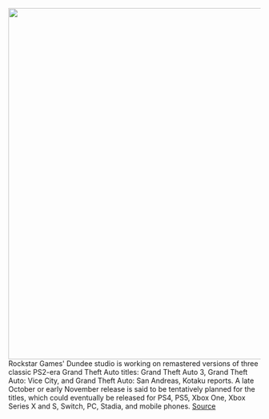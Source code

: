 <img src='https://cdn.vox-cdn.com/thumbor/cbueGfhiEFCbO52JiLXWnFoL94g=/0x0:640x376/1200x800/filters:focal(338x134:440x236)/cdn.vox-cdn.com/uploads/chorus_image/image/69720182/gta3_android002.1323195668.0.jpg' width='700px' /><br/>
Rockstar Games' Dundee studio is working on remastered versions of three classic PS2-era Grand Theft Auto titles: Grand Theft Auto 3, Grand Theft Auto: Vice City, and Grand Theft Auto: San Andreas, Kotaku reports. A late October or early November release is said to be tentatively planned for the titles, which could eventually be released for PS4, PS5, Xbox One, Xbox Series X and S, Switch, PC, Stadia, and mobile phones.
<a href='https://www.theverge.com/2021/8/13/22623125/rockstar-gta3-vice-city-san-andreas-remaster-ps5-xbox-series-x-pc-mobile'> Source <a/>